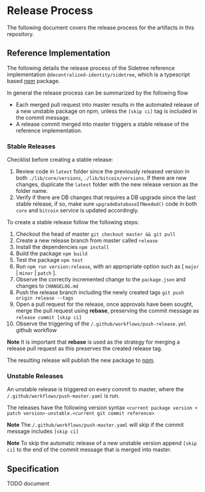 # Release Process

The following document covers the release process for the artifacts in this repository.

## Reference Implementation

The following details the release process of the Sidetree reference implementation `@decentralized-identity/sidetree`, which is a typescript based [npm](https://www.npmjs.com/) package.

In general the release process can be summarized by the following flow
- Each merged pull request into master results in the automated release of a new unstable package on npm, unless the `[skip ci]` tag is included in the commit message.
- A release commit merged into master triggers a stable release of the reference implementation.

### Stable Releases

Checklist before creating a stable release:

1. Review code in `latest` folder since the previously released version in both `./lib/core/versions`, `./lib/bitcoin/versions`. If there are new changes, duplicate the `latest` folder with the new release version as the folder name.
1. Verify if there are DB changes that requires a DB upgrade since the last stable release, if so, make sure `upgradeDatabaseIfNeeded()` code in both `core` and `bitcoin` service is updated accordingly.

To create a stable release follow the following steps:

1. Checkout the head of master `git checkout master && git pull`
1. Create a new release branch from master called `release`
1. Install the dependencies `npm install`
1. Build the package `npm build`
1. Test the package `npm test`
1. Run `npm run version:release`, with an appropriate option such as [ `major` | `minor` | `patch` ].
1. Observe the correctly incremented change to the `package.json` and changes to `CHANGELOG.md`
1. Push the release branch including the newly created tags `git push origin release --tags`
1. Open a pull request for the release, once approvals have been sought, merge the pull request using **rebase**,
    preserving the commit message as `release commit [skip ci]`
1. Observe the triggering of the `/.github/workflows/push-release.yml` github workflow

**Note** It is important that **rebase** is used as the strategy for merging a release pull request as this preserves the created release tag.


The resulting release will publish the new package to [npm](https://www.npmjs.com/).

### Unstable Releases

An unstable release is triggered on every commit to master, where the `/.github/workflows/push-master.yaml` is run.

The releases have the following version syntax `<current package version + patch version>-unstable.<current git commit reference>`

**Note** The `/.github/workflows/push-master.yaml` will skip if the commit message includes `[skip ci]`

**Note** To skip the automatic release of a new unstable version append `[skip ci]` to the end of the commit message
that is merged into master.

## Specification

TODO document